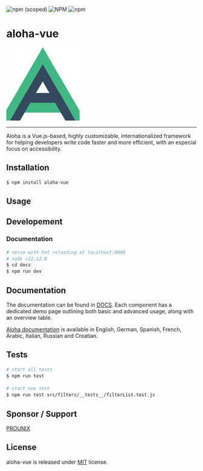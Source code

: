 ![npm (scoped)](https://img.shields.io/npm/v/aloha-vue?label=NPM)
![NPM](https://img.shields.io/npm/l/aloha-vue?label=License)
![npm](https://img.shields.io/npm/dt/aloha-vue?label=Downloads)

# aloha-vue

![Aloha Framework logo](.images/aloha_logo.png)

---

Aloha is a Vue.js-based, highly customizable, internationalized framework for helping developers write code faster and more efficient, with an especial focus on accessibility.


## Installation
``` bash
$ npm install aloha-vue
```
## Usage

## Developement

### Documentation

``` bash
# serve with hot reloading at localhost:9000
# node v22.12.0
$ cd docs
$ npm run dev
```


## Documentation

The documentation can be found in [DOCS](https://ilia-brykin.github.io/aloha/). Each component has a dedicated demo page outlining both basic and advanced usage, along with an overview table.

[Aloha documentation](https://ilia-brykin.github.io/aloha/)  is available in English, German, Spanish, French, Arabic, Italian, Russian and Croatian.

## Tests

``` bash
# start all tests
$ npm run test

# start one test
$ npm run test src/filters/__tests__/filterList.test.js
```

## Sponsor / Support

[PROUNIX](https://prounix.de/)

## License
aloha-vue is released under [MIT](https://github.com/ilia-brykin/aloha/blob/master/LICENSE) license.